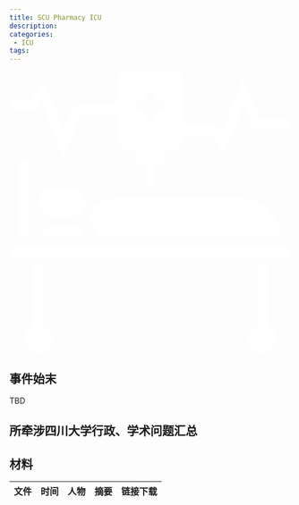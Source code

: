 ```yaml
---
title: SCU Pharmacy ICU
description: 
categories:
 - ICU
tags:
---
```

<svg xmlns="http://www.w3.org/2000/svg" height="512px" viewBox="0 0 464 464" width="512px"><g><path d="m24 144c-4.414062 0-8 3.585938-8 8v120h16v-120c0-4.414062-3.585938-8-8-8zm0 0" data-original="#000000" data-old_color="#ffffff" fill="#ffffff" class="active-path"></path><path d="m104 256h-32c-10.414062 0-19.214844 6.710938-22.527344 16h77.046875c-3.304687-9.289062-12.105469-16-22.519531-16zm0 0" data-original="#000000" data-old_color="#ffffff" fill="#ffffff" class="active-path"></path><path d="m56 417.472656v-97.472656h-16v97.472656c-9.304688 3.304688-16 12.09375-16 22.527344 0 13.257812 10.742188 24 24 24s24-10.742188 24-24c0-10.433594-6.695312-19.222656-16-22.527344zm0 0" data-original="#000000" data-old_color="#ffffff" fill="#ffffff" class="active-path"></path><path d="m0 288h464v16h-464zm0 0" data-original="#000000" data-old_color="#ffffff" fill="#ffffff" class="active-path"></path><path d="m48 248.207031c.089844-.070312.160156-.144531.246094-.207031-.085938-.0625-.15625-.136719-.246094-.207031zm0 0" data-original="#000000" data-old_color="#ffffff" fill="#ffffff" class="active-path"></path><path d="m101.121094 192h-29.121094c-13.230469 0-24 10.769531-24 24s10.769531 24 24 24h29.121094c13.230468 0 24-10.769531 24-24s-10.769532-24-24-24zm0 0" data-original="#000000" data-old_color="#ffffff" fill="#ffffff" class="active-path"></path><path d="m143.191406 272h304.335938c-3.992188-35.945312-34.527344-64-71.527344-64h-192c-11.128906 0-22.257812 2.625-32.191406 7.601562l-11.214844 5.605469c-1.363281 10.3125-6.609375 19.320313-14.289062 25.609375 8.542968 5.769532 14.757812 14.742188 16.886718 25.183594zm0 0" data-original="#000000" data-old_color="#ffffff" fill="#ffffff" class="active-path"></path><path d="m413.273438 80-29.882813-69.734375-33.503906 92.140625-9.605469-14.40625h-52.28125v-72c0-8.824219-7.175781-16-16-16h-80c-8.824219 0-16 7.175781-16 16v40h-69.273438l-18.117187 42.265625-30.488281-83.859375-22.402344 33.59375h-35.71875v16h44.28125l9.597656-14.40625 33.503906 92.140625 29.890626-69.734375h58.726562v40c0 8.824219 7.175781 16 16 16h16v24h16v40h16v-40h16v-24h16c8.824219 0 16-7.175781 16-16v-8h43.71875l22.402344 33.59375 30.496094-83.859375 18.109374 42.265625h61.273438v-16zm-157.273438-16h-16v16h-16v-16h-16v-16h16v-16h16v16h16zm0 0" data-original="#000000" data-old_color="#ffffff" fill="#ffffff" class="active-path"></path><path d="m424 417.472656v-97.472656h-16v97.472656c-9.304688 3.304688-16 12.09375-16 22.527344 0 13.257812 10.742188 24 24 24s24-10.742188 24-24c0-10.433594-6.695312-19.222656-16-22.527344zm0 0" data-original="#000000" data-old_color="#ffffff" fill="#ffffff" class="active-path"></path></g></svg>

## 事件始末

TBD

## 所牵涉四川大学行政、学术问题汇总



## 材料

|文件|时间|人物|摘要|链接下载
|:-:|:-:|:-:|-|:-:|

